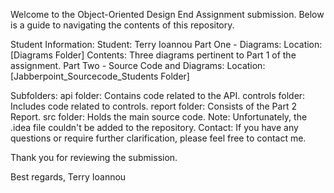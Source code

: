 Welcome to the Object-Oriented Design End Assignment submission. Below is a guide to navigating the contents of this repository.

Student Information:
Student: Terry Ioannou
Part One - Diagrams:
Location: [Diagrams Folder]
Contents: Three diagrams pertinent to Part 1 of the assignment.
Part Two - Source Code and Diagrams:
Location: [Jabberpoint_Sourcecode_Students Folder]

Subfolders:
api folder: Contains code related to the API.
controls folder: Includes code related to controls.
report folder: Consists of the Part 2 Report.
src folder: Holds the main source code.
Note:
Unfortunately, the .idea file couldn't be added to the repository.
Contact:
If you have any questions or require further clarification, please feel free to contact me.

Thank you for reviewing the submission.

Best regards,
Terry Ioannou
